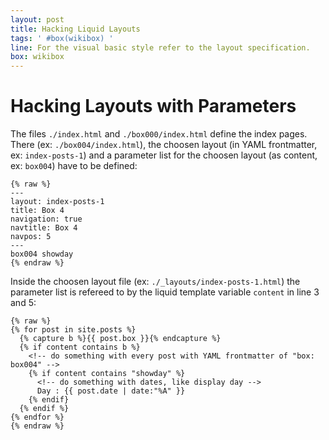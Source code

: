 ```yaml
---
layout: post
title: Hacking Liquid Layouts
tags: ' #box(wikibox) '
line: For the visual basic style refer to the layout specification.
box: wikibox
---
```


# Hacking Layouts with Parameters

The files `./index.html` and `./box000/index.html` define the index pages. There (ex: `./box004/index.html`), the choosen layout (in YAML frontmatter, ex: `index-posts-1`) and a parameter list for the choosen layout (as content, ex: `box004`) have to be defined:

    {% raw %}
    ---
    layout: index-posts-1
    title: Box 4
    navigation: true
    navtitle: Box 4
    navpos: 5 
    ---
    box004 showday
    {% endraw %}

Inside the choosen layout file (ex: `./_layouts/index-posts-1.html`) the parameter list is refereed to by the liquid template variable `content` in line 3 and 5:

    {% raw %}
    {% for post in site.posts %}
      {% capture b %}{{ post.box }}{% endcapture %}
      {% if content contains b %}
        <!-- do something with every post with YAML frontmatter of "box: box004" -->
        {% if content contains "showday" %}
          <!-- do something with dates, like display day -->
          Day : {{ post.date | date:"%A" }}
        {% endif}
      {% endif %}
    {% endfor %} 
    {% endraw %}

